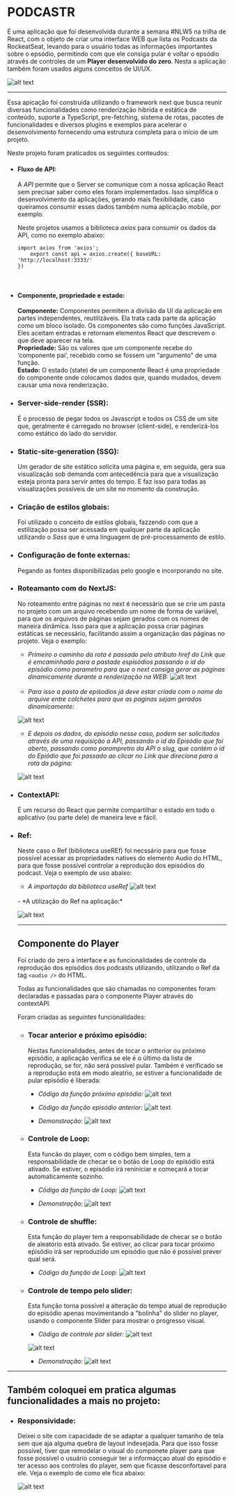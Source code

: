# PODCASTR
É uma aplicação que foi desenvolvida durante a semana #NLW5 na trilha de React, com o objeto de criar uma interface WEB que lista os Podcasts da RockeatSeat, levando para o usuário todas as informações importantes sobre o epsódio, permitindo com que ele consiga pular e voltar o epsódio através de controles de um **Player desenvolvido do zero**. Nesta a aplicação também foram usados alguns conceitos de UI/UX.

![alt text](https://thumbs2.imgbox.com/42/7c/4FaCGMIw_t.png)

---

Essa apicação foi construída utilizando o framework next que busca reunir diversas funcionalidades como renderização hibrida e estática de conteúdo, suporte a TypeScript, pre-fetching, sistema de rotas, pacotes de funcionalidades e diversos plugins e exemplos para acelerar o desenvolvimento fornecendo uma estrutura completa para o início de um projeto.

Neste projeto foram praticados os seguintes conteudos:

- #### Fluxo de API:
     A *API* permite que o Server se comunique com a nossa aplicação React sem precisar saber como eles foram implementados. Isso simplifica o desenvolvimento da aplicações, gerando mais flexibilidade, caso queiramos consumir esses dados também numa aplicação mobile, por exemplo.

    Neste projetos usamos  a biblioteca *axios* para consumir os dados da API, como no exemplo abaixo:

    ~~~
    import axios from 'axios';
        export const api = axios.create({ baseURL: 'http://localhost:3333/'
    })
    ~~~

<br>

- #### Componente, propriedade e estado:
    **Componente:** Componentes permitem a divisão da UI da aplicação em partes independentes, reutilizáveis. Ela trata cada parte da aplicação como um bloco isolado. Os componentes são como funções JavaScript. Eles aceitam entradas e retornam elementos React que descrevem o que deve aparecer na tela.
    <br>
    **Propriedade:** São os valores que um componente recebe do ‘componente pai’, recebido como se fossem um "argumento" de uma função.
    <br>
    **Estado:** O estado (state) de um componente React é uma propriedade do componente onde colocamos dados que, quando mudados, devem causar uma nova renderização.

- ### Server-side-render (SSR):
    É o processo de pegar todos os Javascript e todos os CSS de um site que, geralmente é carregado no browser (client-side), e renderizá-los como estático do lado do servidor.

- ### Static-site-generation (SSG):
    Um gerador de site estático solicita uma página e, em seguida, gera sua visualização sob demanda com antecedência para que a visualização esteja pronta para servir antes do tempo. E faz isso para todas as visualizações possíveis de um site no momento da construção.

- ### Criação de estilos globais:
    Foi utilizado o conceito de estilos globais, fazzendo com que a estilização possa ser acessada em qualquer parte da aplicação utilizando o *Sass* que é uma linguagem de pré-processamento de estilo.

- ### Configuração de fonte externas:
    Pegando as fontes disponibilizadas pelo google e incorporando no site.

- ### Roteamanto com do NextJS:
    No roteamento entre páginas no next é necessário que se crie um pasta no projeto com um arquivo recebendo um nome de forma de variável, para que os arquivos de páginas sejam gerados com os nomes de maneira dinâmica. Isso para que a aplicação possa criar páginas estáticas se necessário, facilitando assim a organização das páginas no projeto. Veja o exemplo:
    <br>
    - *Primeiro o caminho da rota é passado pelo atributo href do Link que é emcaminhado para a pastade espisódios passando o id do episódio como parametro para que o next consiga gerar as páginas dinamicamente durante a renderização na WEB:* 
    ![alt text](https://thumbs2.imgbox.com/7b/b7/R0hqcepZ_t.png)
    <br>
     
     - *Para isso a pasta de epiśodios já deve estar criada com o nome do arquive entre colchetes para que as paginas sejam geradas dinamicamente:*

     ![alt text](https://images2.imgbox.com/68/40/YbjsbhOB_o.png)
    <br>
    - *E depois os dados, do episódio nesse caso, podem ser solicitados através de uma requisição a API, passando o id do Episódio que foi aberto, passando como parampretro da API o slug, que contém o id do Epiódio que foi passado ao clicar no Link que direciona para a rota da página:*
    
    ![alt text](https://thumbs2.imgbox.com/c6/46/sdgPf2jR_t.png)


- ### ContextAPI:
    É um recurso do React que permite compartilhar o estado em todo o aplicativo (ou parte dele) de maneira leve e fácil.

- ### Ref:
    Neste caso o Ref (biblioteca useREf) foi necssário para que fosse possível acessar as propriedades natives do elemento Audio do HTML, para que fosse possível controlar a reprodução dos episódios do podcast. Veja o exemplo de uso abaixo:
    <br>
    - *A importação da biblioteca useRef*
    ![alt text](https://thumbs2.imgbox.com/62/74/oTgbOSQY_t.png)
    <br>
    - *A utilização do Ref na aplicação:*
    
    ![alt text](https://thumbs2.imgbox.com/03/44/ijIXTg6U_t.png)

    ---
    ## Componente do Player
    Foi criado do zero a interface e as funcionalidades de controle da reprodução dos episódios dos podcasts utilizando, utilizando o Ref da tag ```<audio />``` do HTML.

    Todas as funcionalidades que são chamadas no componentes foram declaradas e passadas para o componente Player através do contextAPI.

    Foram criadas as seguintes funcionalidades:

    - ### Tocar anterior e próximo episódio:
        Nestas funcionalidades, antes de tocar o antterior ou próximo episódio, a aplicação verifica se ele é o último da lista de reprodução, se for, não será possível pular. Também é verificado se a reprodução está em modo aleatŕio, se estiver a funcionalidade de pular episódio é liberada:
        <br>
        - *Código da função próximo episódio:*
        ![alt text](https://thumbs2.imgbox.com/ec/77/uGyBBWSo_t.png)

        - *Código da função episódio anterior:*
        ![alt text](https://thumbs2.imgbox.com/f7/4a/5cQN6gNC_t.png)

        - *Demonstração:*
        ![alt text](https://s3.gifyu.com/images/next-prev.gif)

    - ### Controle de Loop:
        Esta funcão do player, com o código bem simples, tem a responsabilidade de checar se o botão de Loop do episódio está ativado. Se estiver, o episódio irá reniniciar e começará a tocar automaticamente sozinho.

        - *Código da função de Loop:*
        ![alt text](https://thumbs2.imgbox.com/0c/ed/4ngqnyx5_t.png)

        - *Demonstração:*
        ![alt text](https://s3.gifyu.com/images/loop.gif)

    - ### Controle de shuffle:
        Esta função do player tem a responsabilidade de checar se o botão de aleatório está ativado. Se estiver, ao clicar para tocar próximo eṕisódio irá ser reproduzido um episódio que não é possível prever qual será.

        - *Código da função de Loop:*
        ![alt text](https://thumbs2.imgbox.com/83/99/bPtDBx4W_t.png)

    - ### Controle de tempo pelo slider:
        Esta função torna possível a alteração do tempo atual de reprodução do episódio apenas movimentando a "bolinha" do slider no player, usando o componente Slider para mostrar o progresso visual.

        - *Código de controle por slider:*
        ![alt text](https://thumbs2.imgbox.com/52/b6/2uJeJlIv_t.png)

        ![alt text](https://thumbs2.imgbox.com/d0/16/SsdF4LG8_t.png)

        - *Demonstração:*
        ![alt text](https://s3.gifyu.com/images/slider-demo.gif)

---
## Também coloquei em pratica algumas funcionalidades a mais no projeto:

- ### Responsividade:
    Deixei o site com capacidade de se adaptar a qualquer tamanho de tela sem que aja alguma quebra de layout indesejada. Para que isso fosse possível, tiver que remodelar o visual do componete player para que fosse possível o usuário conseguir ter a informaççao atual do episódio e ter acesso aos controles do player, sem que ficasse desconfortavel para ele. Veja o exemplo de como ele fica abaixo:

    ![alt text](https://s3.gifyu.com/images/respde.gif)
